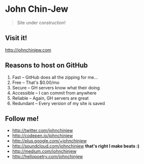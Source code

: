 # John Chin-Jew
> Site under construction!

## Visit it!
http://johnchinjew.com

## Reasons to host on GitHub
1. Fast – GitHub does all the zipping for me...
2. Free – That's $0.00/mo
3. Secure – GH servers know what their doing
4. Accessible – I can commit from anywhere
5. Reliable – Again, GH servers are great
6. Redundant – Every version of my site is saved

## Follow me!
- http://twitter.com/johnchinjew
- http://codepen.io/johnchinjew
- http://plus.google.com/+johnchinjew
- http://soundcloud.com/johnchinjew **that's right I make beats :)**
- http://medium.com/johnchinjew
- http://hellopoetry.com/johnchinjew
